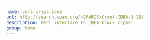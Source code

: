 ```yaml
---
name: perl-crypt-idea
url: http://search.cpan.org/~DPARIS/Crypt-IDEA-1.10/
description: Perl interface to IDEA block cipher.
group: None
---
```

